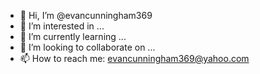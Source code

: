 - 👋 Hi, I’m @evancunningham369
- 👀 I’m interested in ...
- 🌱 I’m currently learning ...
- 💞️ I’m looking to collaborate on ...
- 📫 How to reach me: evancunningham369@yahoo.com

<!---
evancunningham369/evancunningham369 is a ✨ special ✨ repository because its `README.md` (this file) appears on your GitHub profile.
You can click the Preview link to take a look at your changes.
--->
